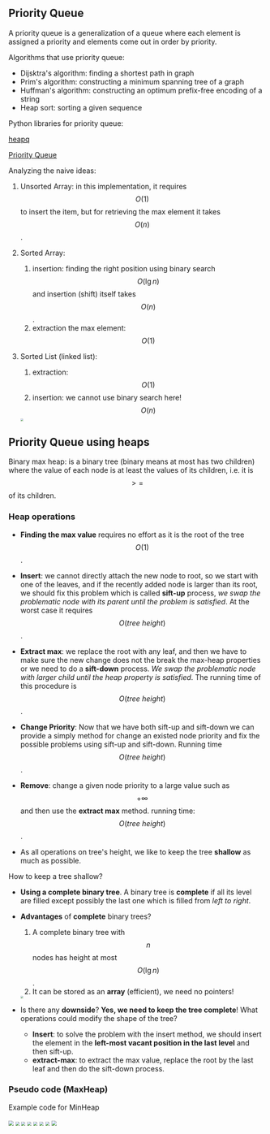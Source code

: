 ## Priority Queue

A priority queue is a generalization of a queue where each element is assigned a priority and elements come out in order by priority.

Algorithms that use priority queue:

* Dijsktra's algorithm: finding a shortest path in graph
* Prim's algorithm: constructing a minimum spanning tree of a graph
* Huffman's algorithm: constructing an optimum prefix-free encoding of a string
* Heap sort: sorting a given sequence

Python libraries for priority queue:

[heapq](https://docs.python.org/3/library/heapq.html)

[Priority Queue](https://docs.python.org/3/library/queue.html#queue.PriorityQueue)

Analyzing the naive ideas:

1. Unsorted Array: in this implementation, it requires $$O(1)$$ to insert the item, but for retrieving the max element it takes $$O(n)$$.

2. Sorted Array:

   1. insertion: finding the right position using binary search $$O(\lg n)$$ and insertion (shift) itself takes $$O(n)$$.
   2. extraction the max element: $$O(1)$$

3. Sorted List (linked list):

   1. extraction: $$O(1)$$
   2. insertion: we cannot use binary search here! $$O(n)$$

   <img src="assets/priority-queue-01.png" style="zoom:30%"/>

## Priority Queue using heaps

Binary max heap: is a binary tree (binary means at most has two children) where the value of each node is at least the values of its children, i.e. it is $$>=$$ of its children.

### Heap operations

* **Finding the max value** requires no effort as it is the root of the tree $$O(1)$$.
* **Insert**: we cannot directly attach the new node to root, so we start with one of the leaves, and if the recently added node is larger than its root, we should fix this problem which is called **sift-up** process, *we swap the problematic node with its parent until the problem is satisfied*. At the worst case it requires $$O(tree\ height)$$.
* **Extract max**: we replace the root with any leaf, and then we have to make sure the new change does not the break the max-heap properties or we need to do a **sift-down** process. *We swap the problematic node with larger child until the heap property is satisfied*. The running time of this procedure is $$O(tree\ height)$$.
* **Change Priority**: Now that we have both sift-up and sift-down we can provide a simply method for change an existed node priority and fix the possible problems using sift-up and sift-down. Running time $$O(tree\ height)$$.
* **Remove**: change a given node priority to a large value such as $$+\infty$$ and then use the **extract max** method. running time: $$O(tree\ height)$$.

* As all operations on tree's height, we like to keep the tree **shallow** as much as possible.

How to keep a tree shallow?

* **Using a complete binary tree**. A binary tree is **complete** if all its level are filled except possibly the last one which is filled from *left to right*. 

* **Advantages** of **complete** binary trees?

  1. A complete binary tree with $$n$$ nodes has height at most $$O(\lg n)$$.
  2. It can be stored as an **array** (efficient), we need no pointers!

  <img src="assets/priority-queue-02.png" style="zoom:30%"/>

* Is there any **downside**? **Yes, we need to keep the tree complete**! What operations could modify the shape of the tree?

  * **Insert**: to solve the problem with the insert method, we should insert the element in the **left-most vacant position in the last level** and then sift-up.
  * **extract-max**: to extract the max value, replace the root by the last leaf and then do the sift-down process.

### Pseudo code (MaxHeap)

Example code for MinHeap

<img src="assets/priority-queue-03.png" style="zoom:60%"/>

<img src="assets/priority-queue-04.png" style="zoom:50%"/>

<img src="assets/priority-queue-05.png" style="zoom:50%"/>

<img src="assets/priority-queue-06.png" style="zoom:50%"/>

<img src="assets/priority-queue-07.png" style="zoom:50%"/>

<img src="assets/priority-queue-08.png" style="zoom:50%"/>

<img src="assets/priority-queue-09.png" style="zoom:50%"/>

<img src="assets/priority-queue-10.png" style="zoom:60%"/>